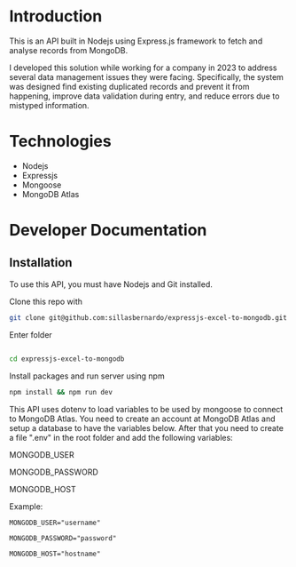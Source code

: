 # Introduction

This is an API built in Nodejs using Express.js framework to fetch and analyse records from MongoDB.

I developed this solution while working for a company in 2023 to address several data management issues they were facing. Specifically, the system was designed find existing duplicated records and prevent it from happening, improve data validation during entry, and reduce errors due to mistyped information.

# Technologies

* Nodejs
* Expressjs
* Mongoose
* MongoDB Atlas

# Developer Documentation

## Installation

To use this API, you must have Nodejs and Git installed.

Clone this repo with

```sh
git clone git@github.com:sillasbernardo/expressjs-excel-to-mongodb.git
```

Enter folder

``` sh

cd expressjs-excel-to-mongodb 
```

Install packages and run server using npm

```sh
npm install && npm run dev
```

This API uses dotenv to load variables to be used by mongoose to connect to MongoDB Atlas. You need to create an account at MongoDB Atlas and setup a database to have the variables below. After that you need to create a file ".env" in the root folder and add the following variables:

MONGODB_USER

MONGODB_PASSWORD

MONGODB_HOST

Example:

```env
MONGODB_USER="username"

MONGODB_PASSWORD="password"

MONGODB_HOST="hostname"
```